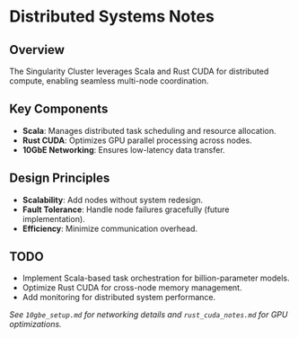 # Distributed Systems Notes

## Overview
The Singularity Cluster leverages Scala and Rust CUDA for distributed compute, enabling seamless multi-node coordination.

## Key Components
- **Scala**: Manages distributed task scheduling and resource allocation.
- **Rust CUDA**: Optimizes GPU parallel processing across nodes.
- **10GbE Networking**: Ensures low-latency data transfer.

## Design Principles
- **Scalability**: Add nodes without system redesign.
- **Fault Tolerance**: Handle node failures gracefully (future implementation).
- **Efficiency**: Minimize communication overhead.

## TODO
- Implement Scala-based task orchestration for billion-parameter models.
- Optimize Rust CUDA for cross-node memory management.
- Add monitoring for distributed system performance.

*See `10gbe_setup.md` for networking details and `rust_cuda_notes.md` for GPU optimizations.*